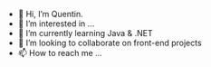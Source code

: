 - 👋 Hi, I’m Quentin.
- 👀 I’m interested in ...
- 🌱 I’m currently learning Java & .NET
- 💞️ I’m looking to collaborate on front-end projects
- 📫 How to reach me ...

<!---
BoostedHondaPilot/BoostedHondaPilot is a ✨ special ✨ repository because its `README.md` (this file) appears on your GitHub profile.
You can click the Preview link to take a look at your changes.
--->
